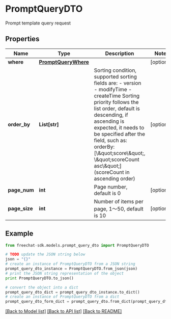 # PromptQueryDTO

Prompt template query request

## Properties
Name | Type | Description | Notes
------------ | ------------- | ------------- | -------------
**where** | [**PromptQueryWhere**](PromptQueryWhere.md) |  | [optional] 
**order_by** | **List[str]** | Sorting condition, supported sorting fields are: - version - modifyTime - createTime  Sorting priority follows the list order, default is descending, if ascending is expected, it needs to be specified after the field, such as: orderBy: [\\\&quot;score\\\&quot;, \\\&quot;scoreCount asc\\\&quot;] (scoreCount in ascending order)  | [optional] 
**page_num** | **int** | Page number, default is 0 | [optional] 
**page_size** | **int** | Number of items per page, 1～50, default is 10 | [optional] 

## Example

```python
from freechat-sdk.models.prompt_query_dto import PromptQueryDTO

# TODO update the JSON string below
json = "{}"
# create an instance of PromptQueryDTO from a JSON string
prompt_query_dto_instance = PromptQueryDTO.from_json(json)
# print the JSON string representation of the object
print PromptQueryDTO.to_json()

# convert the object into a dict
prompt_query_dto_dict = prompt_query_dto_instance.to_dict()
# create an instance of PromptQueryDTO from a dict
prompt_query_dto_form_dict = prompt_query_dto.from_dict(prompt_query_dto_dict)
```
[[Back to Model list]](../README.md#documentation-for-models) [[Back to API list]](../README.md#documentation-for-api-endpoints) [[Back to README]](../README.md)


